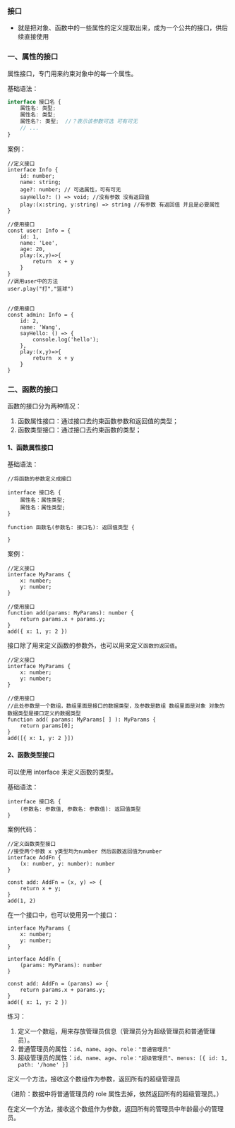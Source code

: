 ### 接口

- 就是把对象、函数中的一些属性的定义提取出来，成为一个公共的接口，供后续直接使用

### 一、属性的接口

属性接口，专门用来约束对象中的每一个属性。

基础语法：

```ts
interface 接口名 {
    属性名: 类型;
    属性名: 类型;
    属性名?: 类型;  //？表示该参数可选 可有可无
    // ...
}
```

案例：

```tsx
//定义接口
interface Info {
    id: number;
    name: string;
    age?: number; // 可选属性，可有可无
    sayHello?: () => void; //没有参数 没有返回值
    play:(x:string, y:string) => string //有参数 有返回值 并且是必要属性
}

//使用接口
const user: Info = {
    id: 1,
    name: 'Lee',
    age: 20,
    play:(x,y)=>{
        return  x + y
    }
}
//调用user中的方法
user.play("打","篮球")


//使用接口
const admin: Info = {
    id: 2,
    name: 'Wang',
    sayHello: () => {
        console.log('hello');
    },
    play:(x,y)=>{
        return  x + y
    }
}
```

### 二、函数的接口

函数的接口分为两种情况：

1. 函数属性接口：通过接口去约束函数参数和返回值的类型；
2. 函数类型接口：通过接口去约束函数的类型；

#### 1、函数属性接口

基础语法：

```tsx
//将函数的参数定义成接口

interface 接口名 {
    属性名：属性类型;
    属性名：属性类型;
}

function 函数名(参数名: 接口名): 返回值类型 {

}
```

案例：

```tsx
//定义接口
interface MyParams {
    x: number;
    y: number;
}

//使用接口
function add(params: MyParams): number {
    return params.x + params.y;
}
add({ x: 1, y: 2 })
```

接口除了用来定义函数的参数外，也可以用来定义`函数的返回值`。

```tsx
//定义接口
interface MyParams {
    x: number;
    y: number;
}

//使用接口
//此处参数是一个数组，数组里面是接口的数据类型，及参数是数组 数组里面是对象 对象的数据类型是接口定义的数据类型
function add( params: MyParams[ ] ): MyParams {
    return params[0];
}
add([{ x: 1, y: 2 }])
```

#### 2、函数类型接口

可以使用 interface 来定义函数的类型。

基础语法：

```tsx
interface 接口名 {
    (参数名: 参数值, 参数名: 参数值): 返回值类型
}
```

案例代码：

```tsx
//定义函数类型接口
//接受两个参数 x y类型均为number 然后函数返回值为number 
interface AddFn {
    (x: number, y: number): number
}

const add: AddFn = (x, y) => {
    return x + y;
}
add(1, 2)
```

在一个接口中，也可以使用另一个接口：

```tsx
interface MyParams {
    x: number;
    y: number;
}

interface AddFn {
    (params: MyParams): number
}

const add: AddFn = (params) => {
    return params.x + params.y;
}
add({ x: 1, y: 2 })
```

练习：

1. 定义一个数组，用来存放管理员信息（管理员分为超级管理员和普通管理员）。
2. 普通管理员的属性：`id`、`name`、`age`、`role："普通管理员"`
3. 超级管理员的属性：`id`、`name`、`age`、`role："超级管理员"`、`menus: [{ id: 1, path: '/home' }]`

定义一个方法，接收这个数组作为参数，返回所有的超级管理员

（进阶：数据中将普通管理员的 role 属性去掉，依然返回所有的超级管理员。）

在定义一个方法，接收这个数组作为参数，返回所有的管理员中年龄最小的管理员。